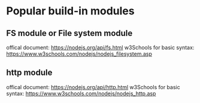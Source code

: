 # Popular build-in modules 

## FS module or File system module
offical document: https://nodejs.org/api/fs.html
w3Schools for basic syntax: https://www.w3schools.com/nodejs/nodejs_filesystem.asp

## http module
offical document: https://nodejs.org/api/http.html
w3Schools for basic syntax: https://www.w3schools.com/nodejs/nodejs_http.asp
